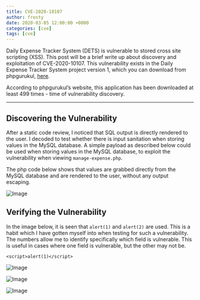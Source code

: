 ```yaml
---
title: CVE-2020-10107
author: frosty
date: 2020-03-05 12:00:00 +0000
categories: [cve]
tags: [cve]
---
```


Daily Expense Tracker System (DETS) is vulnerable to stored cross site scripting (XSS). This post will be a brief write up about discovery and exploitation of CVE-2020-10107. This vulnerability exists in the Daily Expense Tracker System project version 1, which you can download from phpgurukul, [here](https://phpgurukul.com/daily-expense-tracker-using-php-and-mysql/). 

According to phpgurukul’s website, this application has been downloaded at least 499 times - time of vulnerability discovery.

* * *

## Discovering the Vulnerability

After a static code review, I noticed that SQL output is directly rendered to the user. I decoded to test whether there is input sanitation when storing values in the MySQL database. A simple payload as described below could be used when storing values in the MySQL database, to exploit the vulnerability when viewing `manage-expense.php`.

The php code below shows that values are grabbed directly from the MySQL database and are rendered to the user, without any output escaping.

![Image](assets/img/cve/2020-10107image-11.png)

## Verifying the Vulnerability

In the image below, it is seen that `alert(1)` and `alert(2)` are used. This is a habit which I have gotten myself into when testing for such a vulnerability. The numbers allow me to identify specifically which field is vulnerable. This is useful in cases where one field is vulnerable, but the other may not be.

```
<script>alert(1)</script>
```

![Image](assets/img/cve/2020-10107image-7.png)

![Image](assets/img/cve/2020-10107image-8-1024x350.png)

![Image](assets/img/cve/2020-10107image-10-1024x354.png)
